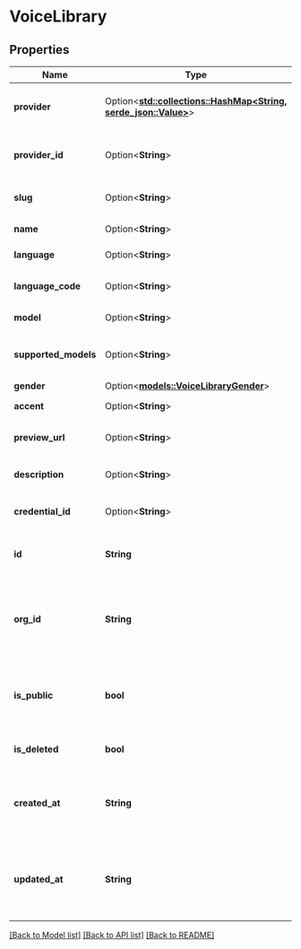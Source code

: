 # VoiceLibrary

## Properties

Name | Type | Description | Notes
------------ | ------------- | ------------- | -------------
**provider** | Option<[**std::collections::HashMap<String, serde_json::Value>**](serde_json::Value.md)> | This is the voice provider that will be used. | [optional]
**provider_id** | Option<**String**> | The ID of the voice provided by the provider. | [optional]
**slug** | Option<**String**> | The unique slug of the voice. | [optional]
**name** | Option<**String**> | The name of the voice. | [optional]
**language** | Option<**String**> | The language of the voice. | [optional]
**language_code** | Option<**String**> | The language code of the voice. | [optional]
**model** | Option<**String**> | The model of the voice. | [optional]
**supported_models** | Option<**String**> | The supported models of the voice. | [optional]
**gender** | Option<[**models::VoiceLibraryGender**](VoiceLibraryGender.md)> |  | [optional]
**accent** | Option<**String**> | The accent of the voice. | [optional]
**preview_url** | Option<**String**> | The preview URL of the voice. | [optional]
**description** | Option<**String**> | The description of the voice. | [optional]
**credential_id** | Option<**String**> | The credential ID of the voice. | [optional]
**id** | **String** | The unique identifier for the voice library. | 
**org_id** | **String** | The unique identifier for the organization that this voice library belongs to. | 
**is_public** | **bool** | The Public voice is shared accross all the organizations. | 
**is_deleted** | **bool** | The deletion status of the voice. | 
**created_at** | **String** | The ISO 8601 date-time string of when the voice library was created. | 
**updated_at** | **String** | The ISO 8601 date-time string of when the voice library was last updated. | 

[[Back to Model list]](../README.md#documentation-for-models) [[Back to API list]](../README.md#documentation-for-api-endpoints) [[Back to README]](../README.md)


